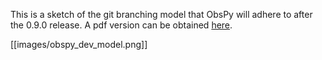 This is a sketch of the git branching model that ObsPy will adhere to after the 0.9.0 release. A pdf version can be obtained [here](https://raw.github.com/wiki/obspy/obspy/images/obspy_dev_model.pdf).

[[images/obspy_dev_model.png]]

